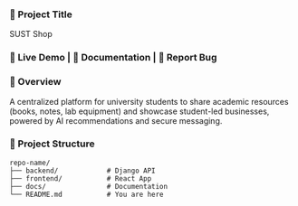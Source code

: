 ### 📌 Project Title
SUST Shop

### 🔗 Live Demo | 📄 Documentation | 📌 Report Bug

### 🚀 Overview

A centralized platform for university students to share academic resources (books, notes, lab equipment) and showcase student-led businesses, powered by AI recommendations and secure messaging.
### 📂 Project Structure
```text
repo-name/  
├── backend/            # Django API  
├── frontend/           # React App  
├── docs/               # Documentation  
└── README.md           # You are here

